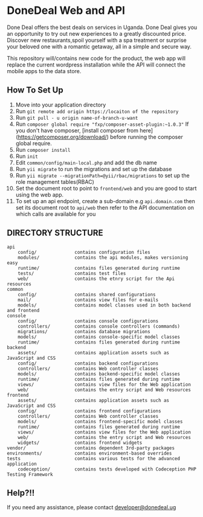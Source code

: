 DoneDeal Web and API
===============================

Done Deal offers the best deals on services in Uganda. Done Deal gives you an opportunity to try out new experiences to a greatly
discounted price. Discover new restaurants,spoil yourself with a spa treatment or surprise your beloved one with a romantic getaway, all
in a simple and secure way. 

This repository will/contains new code for the product, the web app will replace the current wordpress installation while the API will
connect the mobile apps to the data store.

How To Set Up
------------------
1. Move into your application directory
2. Run ``git remote add origin https://locaiton of the repository``
3. Run ``git pull - u origin name-of-branch-u-want``
4. Run ``composer global require "fxp/composer-asset-plugin:~1.0.3"`` If you don't have composer, [install composer from here] (https://getcomposer.org/download/) before running the composer global require.
6. Run ``composer install``
2. Run ```init```
3. Edit ```common/config/main-local.php``` and add the db name
4. Run ```yii migrate``` to run the migrations and set up the database
5. Run `yii migrate --migrationPath=@yii/rbac/migrations` to set up the role management tables(RBAC)
5. Set the document root to point to ```frontend/web``` and you are good to start using the web app.
6. To set up an api endpoint, create a sub-domain e.g ```api.domain.com``` then set its document root to ```api/web```
then refer to the API documentation on which calls are available for you


DIRECTORY STRUCTURE
-------------------

```
api 
    config/              contains configuration files
    modules/             contains the api modules, makes versioning easy
    runtime/             contains files generated during runtime
    tests/               contains test files
    web/                 contains the etnry script for the Api resources
common
    config/              contains shared configurations
    mail/                contains view files for e-mails
    models/              contains model classes used in both backend and frontend
console
    config/              contains console configurations
    controllers/         contains console controllers (commands)
    migrations/          contains database migrations
    models/              contains console-specific model classes
    runtime/             contains files generated during runtime
backend
    assets/              contains application assets such as JavaScript and CSS
    config/              contains backend configurations
    controllers/         contains Web controller classes
    models/              contains backend-specific model classes
    runtime/             contains files generated during runtime
    views/               contains view files for the Web application
    web/                 contains the entry script and Web resources
frontend
    assets/              contains application assets such as JavaScript and CSS
    config/              contains frontend configurations
    controllers/         contains Web controller classes
    models/              contains frontend-specific model classes
    runtime/             contains files generated during runtime
    views/               contains view files for the Web application
    web/                 contains the entry script and Web resources
    widgets/             contains frontend widgets
vendor/                  contains dependent 3rd-party packages
environments/            contains environment-based overrides
tests                    contains various tests for the advanced application
    codeception/         contains tests developed with Codeception PHP Testing Framework
```
Help?!!
------------------------
If you need any assistance, please contact developer@donedeal.ug 